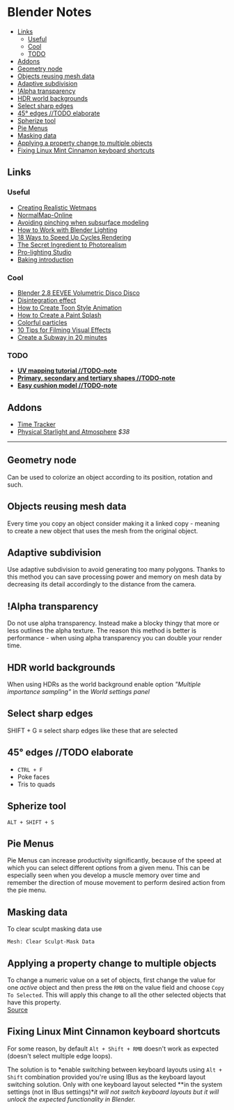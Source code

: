 # Blender Notes

- [Links](#links)
  - [Useful](#useful)
  - [Cool](#cool)
  - [TODO](#todo)
- [Addons](#addons)
- [Geometry node](#geometry-node)
- [Objects reusing mesh data](#objects-reusing-mesh-data)
- [Adaptive subdivision](#adaptive-subdivision)
- [!Alpha transparency](#alpha-transparency)
- [HDR world backgrounds](#hdr-world-backgrounds)
- [Select sharp edges](#select-sharp-edges)
- [45° edges //TODO elaborate](#45-edges-todo-elaborate)
- [Spherize tool](#spherize-tool)
- [Pie Menus](#pie-menus)
- [Masking data](#masking-data)
- [Applying a property change to multiple objects](#applying-a-property-change-to-multiple-objects)
- [Fixing Linux Mint Cinnamon keyboard shortcuts](#fixing-linux-mint-cinnamon-keyboard-shortcuts)

## Links

### Useful
  - [Creating Realistic Wetmaps](https://youtu.be/f3yzwql_2nw)
  - [NormalMap-Online](http://cpetry.github.io/NormalMap-Online/)
  - [Avoiding pinching when subsurface modeling](https://youtu.be/3rlMzsBWtPY)
  - [How to Work with Blender Lighting](http://www.blenderguru.com/tutorials/make-atmospheric-lighting-blender/#.VIN68vl5N8F)
  - [18 Ways to Speed Up Cycles Rendering](https://youtu.be/8gSyEpt4-60)
  - [The Secret Ingredient to Photorealism](https://youtu.be/m9AT7H4GGrA)
  - [Pro-lighting Studio](https://youtu.be/QVb3261tywQ)
  - [Baking introduction](https://youtu.be/sB09T--_ZvU)

### Cool

  - [Blender 2.8 EEVEE Volumetric Disco Disco](https://youtu.be/mRKUou0zLoA)
  - [Disintegration effect](https://youtu.be/YzKR8QtcozM)
  - [How to Create Toon Style Animation](https://youtu.be/ZiqrCRqyLzE)
  - [How to Create a Paint Splash](https://youtu.be/I0Tz1U6A5vI)
  - [Colorful particles](http://3.bp.blogspot.com/-Gy_rDI34zBw/UN_1NZmoQfI/AAAAAAAAiEI/cYEmEreB-W0/s1600/particleInfo_010.png)
  - [10 Tips for Filming Visual Effects](https://youtu.be/xF0SypG7q8c)
  - [Create a Subway in 20 minutes](https://youtu.be/nb6rSMAooDs)

### TODO

  - [**UV mapping tutorial //TODO-note**](https://youtu.be/L3654VGZObg)
  - [**Primary, secondary and tertiary shapes //TODO-note**](http://www.neilblevins.com/cg_education/primary_secondary_and_tertiary_shapes/primary_secondary_and_tertiary_shapes.htm)
  - [**Easy cushion model //TODO-note**](https://twitter.com/andrewpprice/status/1224544692143964161)


## Addons

- [Time Tracker](https://github.com/uhlik/bpy#time-tracker-for-blender-280)
- [Physical Starlight and Atmosphere](https://youtu.be/Rbx9DlyddF8) *$38*

---

## Geometry node

Can be used to colorize an object according to its position, rotation and such.

## Objects reusing mesh data

Every time you copy an object consider making it a linked copy - meaning to create a new object that uses the mesh from the original object.

## Adaptive subdivision

Use adaptive subdivision to avoid generating too many polygons. Thanks to this method you can save processing power and memory on mesh data by decreasing its detail accordingly to the distance from the camera.

## !Alpha transparency

Do not use alpha transparency. Instead make a blocky thingy that more or less outlines the alpha texture. The reason this method is better is performance - when using alpha transparency you can double your render time.

## HDR world backgrounds
<!-- spellchecker: disable-next-line -->
When using HDRs as the world background enable option *"Multiple importance sampling"* in the *World settings panel*

## Select sharp edges

SHIFT + G $\equiv$ select sharp edges like these that are selected

## 45° edges //TODO elaborate

- `CTRL + F`
- Poke faces
- Tris to quads

## Spherize tool

`ALT + SHIFT + S`

## Pie Menus

Pie Menus can increase productivity significantly, because of the speed at which you can select different options from a given menu. This can be especially seen when you develop a muscle memory over time and remember the direction of mouse movement to perform desired action from the pie menu.

## Masking data

To clear sculpt masking data use
```blender
Mesh: Clear Sculpt-Mask Data
```

## Applying a property change to multiple objects

To change a numeric value on a set of objects, first change the value for one *active* object and then press the `RMB` on the value field and choose `Copy To Selected`. This will apply this change to all the other selected objects that have this property.\
[Source](https://blender.stackexchange.com/questions/6015/applying-numeric-input-attribute-changes-on-multiple-objects-at-the-same-time)

## Fixing Linux Mint Cinnamon keyboard shortcuts

For some reason, by default `Alt + Shift + RMB` doesn't work as expected (doesn't select multiple edge loops).

The solution is to *enable switching between keyboard layouts using `Alt + Shift` combination provided you're using IBus as the keyboard layout switching solution. Only with one keyboard layout selected **in the system settings (not in IBus settings)**it will not switch keyboard layouts but it will unlock the expected functionality in Blender.*
